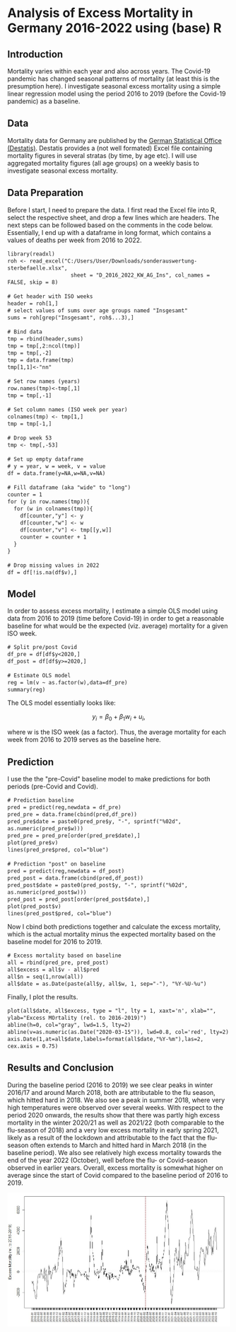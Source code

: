# Analysis of Excess Mortality in Germany 2016-2022 using (base) R

## Introduction
Mortality varies within each year and also across years. The Covid-19 pandemic has changed seasonal patterns of mortality (at least this is the presumption here). I investigate seasonal excess mortality using a simple linear regression model using the period 2016 to 2019 (before the Covid-19 pandemic) as a baseline.

## Data
Mortality data for Germany are published by the [German Statistical Office (Destatis)](https://www.destatis.de/DE/Themen/Gesellschaft-Umwelt/Bevoelkerung/Sterbefaelle-Lebenserwartung/Tabellen/sonderauswertung-sterbefaelle.html). Destatis provides a (not well formated) Excel file containing mortality figures in several stratas (by time, by age etc). I will use aggregated mortality figures (all age groups) on a weekly basis to investigate seasonal excess mortality.

## Data Preparation
Before I start, I need to prepare the data. I first read the Excel file into R, select the respective sheet, and drop a few lines which are headers. The next steps can be followed based on the comments in the code below. Essentially, I end up with a dataframe in long format, which contains a values of deaths per week from 2016 to 2022.

```
library(readxl)
roh <- read_excel("C:/Users/User/Downloads/sonderauswertung-sterbefaelle.xlsx", 
                    sheet = "D_2016_2022_KW_AG_Ins", col_names = FALSE, skip = 8)

# Get header with ISO weeks
header = roh[1,]
# select values of sums over age groups named "Insgesamt"
sums = roh[grep("Insgesamt", roh$...3),]

# Bind data
tmp = rbind(header,sums)
tmp = tmp[,2:ncol(tmp)]
tmp = tmp[,-2]
tmp = data.frame(tmp)
tmp[1,1]<-"nn"

# Set row names (years)
row.names(tmp)<-tmp[,1]
tmp = tmp[,-1]

# Set column names (ISO week per year)
colnames(tmp) <- tmp[1,]
tmp = tmp[-1,]

# Drop week 53 
tmp <- tmp[,-53]

# Set up empty dataframe
# y = year, w = week, v = value
df = data.frame(y=NA,w=NA,v=NA)

# Fill dataframe (aka "wide" to "long")
counter = 1
for (y in row.names(tmp)){
  for (w in colnames(tmp)){
    df[counter,"y"] <- y
    df[counter,"w"] <- w
    df[counter,"v"] <- tmp[[y,w]]
    counter = counter + 1
  }
}

# Drop missing values in 2022
df = df[!is.na(df$v),]
``` 

## Model
In order to assess excess mortality, I estimate a simple OLS model using data from 2016 to 2019 (time before Covid-19) in order to get a reasonable baseline for what would be the expected (viz. average) mortality for a given ISO week.

```
# Split pre/post Covid
df_pre = df[df$y<2020,]
df_post = df[df$y>=2020,]

# Estimate OLS model
reg = lm(v ~ as.factor(w),data=df_pre)
summary(reg)
```

The OLS model essentially looks like:
```math
y_i = \beta_0 + \beta_1 w_i + u_i,
```
where w is the ISO week (as a factor). Thus, the average mortality for each week from 2016 to 2019 serves as the baseline here.

## Prediction

I use the the "pre-Covid" baseline model to make predictions for both periods (pre-Covid and Covid).

```
# Prediction baseline
pred = predict(reg,newdata = df_pre)
pred_pre = data.frame(cbind(pred,df_pre))
pred_pre$date = paste0(pred_pre$y, "-", sprintf("%02d", as.numeric(pred_pre$w)))
pred_pre = pred_pre[order(pred_pre$date),]
plot(pred_pre$v)
lines(pred_pre$pred, col="blue")

# Prediction "post" on baseline
pred = predict(reg,newdata = df_post)
pred_post = data.frame(cbind(pred,df_post))
pred_post$date = paste0(pred_post$y, "-", sprintf("%02d", as.numeric(pred_post$w)))
pred_post = pred_post[order(pred_post$date),]
plot(pred_post$v)
lines(pred_post$pred, col="blue")
```

Now I cbind both predictions together and calculate the excess mortality, which is the actual mortality minus the expected mortality based on the baseline model for 2016 to 2019.

```
# Excess mortality based on baseline
all = rbind(pred_pre, pred_post)
all$excess = all$v - all$pred
all$n = seq(1,nrow(all))
all$date = as.Date(paste(all$y, all$w, 1, sep="-"), "%Y-%U-%u")
```

Finally, I plot the results.

```
plot(all$date, all$excess, type = "l", lty = 1, xaxt='n', xlab="", ylab="Excess MOrtality (rel. to 2016-2019)")
abline(h=0, col="gray", lwd=1.5, lty=2)
abline(v=as.numeric(as.Date("2020-03-15")), lwd=0.8, col='red', lty=2)
axis.Date(1,at=all$date,labels=format(all$date,"%Y-%m"),las=2, cex.axis = 0.75)
```

## Results and Conclusion

During the baseline period (2016 to 2019) we see clear peaks in winter 2016/17 and around March 2018, both are attributable to the flu season, which hitted hard in 2018. We also see a peak in summer 2018, where very high temperatures were observed over several weeks. With respect to the period 2020 onwards, the results show that there was partly high excess mortality in the winter 2020/21 as well as 2021/22 (both comparable to the flu-season of 2018) and a very low excess mortality in early spring 2021, likely as a result of the lockdown and attributable to the fact that the flu-season often extends to March and hitted hard in March 2018 (in the baseline period). We also see relatively high excess mortality towards the end of the year 2022 (October), well before the flu- or Covid-season observed in earlier years. Overall, excess mortality is somewhat higher on average since the start of Covid compared to the baseline period of 2016 to 2019.

![excess_deaths](excess_mortality.JPG)
